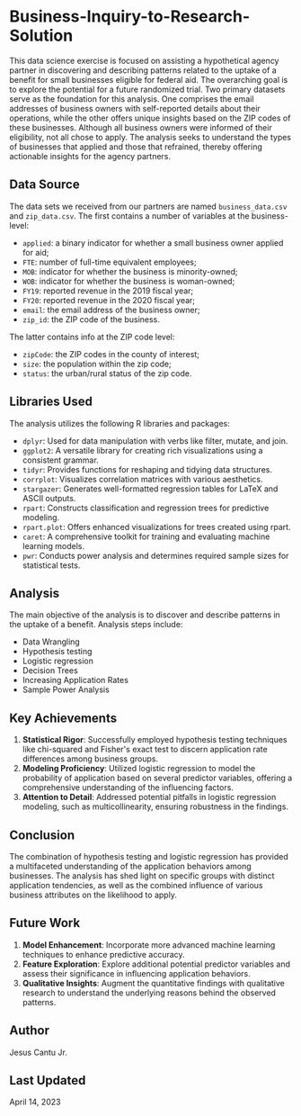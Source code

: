 # Business-Inquiry-to-Research-Solution

This data science exercise is focused on assisting a hypothetical agency partner in discovering and describing patterns related to the uptake of a benefit for small businesses eligible for federal aid. The overarching goal is to explore the potential for a future randomized trial. Two primary datasets serve as the foundation for this analysis. One comprises the email addresses of business owners with self-reported details about their operations, while the other offers unique insights based on the ZIP codes of these businesses. Although all business owners were informed of their eligibility, not all chose to apply. The analysis seeks to understand the types of businesses that applied and those that refrained, thereby offering actionable insights for the agency partners.

## Data Source
The data sets we received from our partners are named `business_data.csv` and `zip_data.csv`. The first contains a number of variables at the business-level:
  - `applied`: a binary indicator for whether a small business owner applied for aid;
  - `FTE`: number of full-time equivalent employees;
  - `MOB`: indicator for whether the business is minority-owned;
  - `WOB`: indicator for whether the business is woman-owned;
  - `FY19`: reported revenue in the 2019 fiscal year;
  - `FY20`: reported revenue in the 2020 fiscal year;
  - `email`: the email address of the business owner;
  - `zip_id`: the ZIP code of the business.

The latter contains info at the ZIP code level:
 - `zipCode`: the ZIP codes in the county of interest;
 - `size`: the population within the zip code;
 - `status`: the urban/rural status of the zip code.

## Libraries Used
The analysis utilizes the following R libraries and packages:
- `dplyr`: Used for data manipulation with verbs like filter, mutate, and join.
- `ggplot2`: A versatile library for creating rich visualizations using a consistent grammar.
- `tidyr`: Provides functions for reshaping and tidying data structures.
- `corrplot`: Visualizes correlation matrices with various aesthetics.
- `stargazer`: Generates well-formatted regression tables for LaTeX and ASCII outputs.
- `rpart`: Constructs classification and regression trees for predictive modeling.
- `rpart.plot`: Offers enhanced visualizations for trees created using rpart.
- `caret`: A comprehensive toolkit for training and evaluating machine learning models.
- `pwr`:  Conducts power analysis and determines required sample sizes for statistical tests.

## Analysis
The main objective of the analysis is to discover and describe patterns in the uptake of a benefit. Analysis steps include:
- Data Wrangling
- Hypothesis testing
- Logistic regression
- Decision Trees
- Increasing Application Rates
- Sample Power Analysis

## Key Achievements
1. **Statistical Rigor**: Successfully employed hypothesis testing techniques like chi-squared and Fisher's exact test to discern application rate differences among business groups.
2. **Modeling Proficiency**: Utilized logistic regression to model the probability of application based on several predictor variables, offering a comprehensive understanding of the influencing factors.
3. **Attention to Detail**: Addressed potential pitfalls in logistic regression modeling, such as multicollinearity, ensuring robustness in the findings.

## Conclusion
The combination of hypothesis testing and logistic regression has provided a multifaceted understanding of the application behaviors among businesses. The analysis has shed light on specific groups with distinct application tendencies, as well as the combined influence of various business attributes on the likelihood to apply.

## Future Work
1. **Model Enhancement**: Incorporate more advanced machine learning techniques to enhance predictive accuracy.
2. **Feature Exploration**: Explore additional potential predictor variables and assess their significance in influencing application behaviors.
3. **Qualitative Insights**: Augment the quantitative findings with qualitative research to understand the underlying reasons behind the observed patterns.

## Author
Jesus Cantu Jr.

## Last Updated 
April 14, 2023
